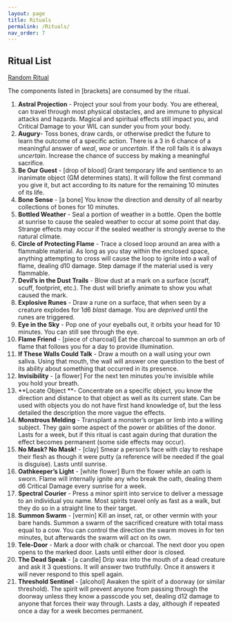 ```yaml
---
layout: page
title: Rituals
permalink: /Rituals/
nav_order: 7
---
```


## Ritual List

[Random Ritual](https://perchance.org/2dx9tlc8ua)

The components listed in [brackets] are consumed by the ritual. 



1. **Astral Projection** - Project your soul from your body. You are ethereal, can travel through most physical obstacles, and are immune to physical attacks and hazards. Magical and spiritual effects still impact you, and Critical Damage to your WIL can sunder you from your body.
2. **Augury**- Toss bones, draw cards, or otherwise predict the future to learn the outcome of a specific action. There is a 3 in 6 chance of a meaningful answer of _weal_, _woe_ or _uncertain_. If the roll fails it is always _uncertain_. Increase the chance of success by making a meaningful sacrifice.
3. **Be Our Guest** - [drop of blood] Grant temporary life and sentience to an inanimate object (GM determines stats). It will follow the first command you give it, but act according to its nature for the remaining 10 minutes of its life.  
4. **Bone Sense** - [a bone] You know the direction and density of all nearby collections of bones for 10 minutes.
5. **Bottled Weather** - Seal a portion of weather in a bottle. Open the bottle at sunrise to cause the sealed weather to occur at some point that day. Strange effects may occur if the sealed weather is strongly averse to the natural climate.
6. **Circle of Protecting Flame** - Trace a closed loop around an area with a flammable material. As long as you stay within the enclosed space, anything attempting to cross will cause the loop to ignite into a wall of flame, dealing d10 damage. Step damage if the material used is very flammable. 
7. **Devil’s in the Dust Trails** - Blow dust at a mark on a surface (scraff, scuff, footprint, etc.). The dust will briefly animate to show you what caused the mark.
8. **Explosive Runes** - Draw a rune on a surface, that when seen by a creature explodes for 1d6 _blast_ damage. You are _deprived_ until the runes are triggered.
9. **Eye in the Sky** - Pop one of your eyeballs out, it orbits your head for 10 minutes. You can still see through the eye.
10. **Flame Friend**  - [piece of charcoal] Eat the charcoal to summon an orb of flame that follows you for a day to provide illumination.
11. **If These Walls Could Talk** - Draw a mouth on a wall using your own saliva. Using that mouth, the wall will answer one question to the best of its ability about something that occurred in its presence.
12. **Invisibility** - [a flower] For the next ten minutes you’re invisible while you hold your breath.
13. **Locate Object **- Concentrate on a specific object, you know the direction and distance to that object as well as its current state. Can be used with objects you do not have first hand knowledge of, but the less detailed the description the more vague the effects.
14. **Monstrous Melding** - Transplant a monster’s organ or limb into a willing subject. They gain some aspect of the power or abilities of the donor. Lasts for a week, but if this ritual is cast again during that duration the effect becomes permanent (some side effects may occur).
15. **No Mask? No Mask!** - [clay] Smear a person’s face with clay to reshape their flesh as though it were putty (a reference will be needed if the goal is disguise). Lasts until sunrise.
16. **Oathkeeper’s Light** - [white flower] Burn the flower while an oath is sworn. Flame will internally ignite any who break the oath, dealing them d6 Critical Damage every sunrise for a week.
17. **Spectral Courier** - Press a minor spirit into service to deliver a message to an individual you name. Most spirits travel only as fast as a walk, but they do so in a straight line to their target.
18. **Summon Swarm** - [vermin] Kill an inset, rat, or other vermin with your bare hands. Summon a swarm of the sacrificed creature with total mass equal to a cow. You can control the direction the swarm moves in for ten minutes, but afterwards the swarm will act on its own.
19. **Tele-Door** - Mark a door with chalk or charcoal. The next door you open opens to the marked door. Lasts until either door is closed.
20. **The Dead Speak** - [a candle] Drip wax into the mouth of a dead creature and ask it 3 questions. It will answer two truthfully. Once it answers it will never respond to this spell again.
21. **Threshold Sentinel** - [alcohol] Awaken the spirit of a doorway (or similar threshold). The spirit will prevent anyone from passing through the doorway unless they know a passcode you set, dealing d12 damage to anyone that forces their way through. Lasts a day, although if repeated once a day for a week becomes permanent.